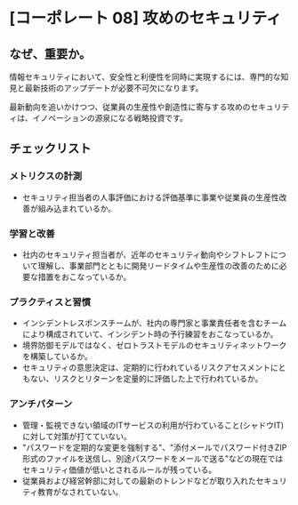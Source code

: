 
# [コーポレート 08] 攻めのセキュリティ 

## なぜ、重要か。
情報セキュリティにおいて、安全性と利便性を同時に実現するには、専門的な知見と最新技術のアップデートが必要不可欠になります。

最新動向を追いかけつつ、従業員の生産性や創造性に寄与する攻めのセキュリティは、イノベーションの源泉になる戦略投資です。

## チェックリスト 

### メトリクスの計測
+ セキュリティ担当者の人事評価における評価基準に事業や従業員の生産性改善が組み込まれているか。

### 学習と改善
+ 社内のセキュリティ担当者が、近年のセキュリティ動向やシフトレフトについて理解し、事業部門とともに開発リードタイムや生産性の改善のために必要な措置をおこなっているか。

### プラクティスと習慣
+ インシデントレスポンスチームが、社内の専門家と事業責任者を含むチームにより構成されていて、インシデント時の予行練習をおこなっているか。
+ 境界防御モデルではなく、ゼロトラストモデルのセキュリティネットワークを構築しているか。
+ セキュリティの意思決定は、定期的に行われているリスクアセスメントにともない、リスクとリターンを定量的に評価した上で行われているか。

### アンチパターン
+ 管理・監視できない領域のITサービスの利用が行わていること(シャドウIT)に対して対策が打てていない。
+ "パスワードを定期的な変更を強制する"、"添付メールでパスワード付きZIP形式のファイルを送信し、別途パスワードをメールで送る"などの現在ではセキュリティ価値が低いとされるルールが残っている。
+ 従業員および経営幹部に対しての最新のトレンドなどが取り入れたセキュリティ教育がなされていない。
            
